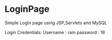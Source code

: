 # LoginPage
Simple Login page using JSP,Servlets and MySQL

Login Credentials:
Username : ram
password : 18
